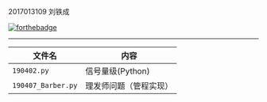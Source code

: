 2017013109 刘铁成

[![forthebadge](https://forthebadge.com/images/badges/made-with-python.svg)](https://forthebadge.com)

---

| 文件名 | 内容 |
| --- | --- |
| `190402.py` | 信号量级(Python) |
| `190407_Barber.py` | 理发师问题（管程实现） |